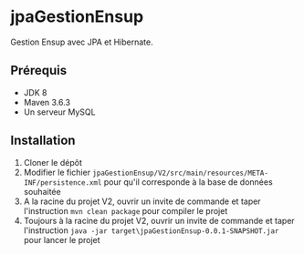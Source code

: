 # jpaGestionEnsup

Gestion Ensup avec JPA et Hibernate.

## Prérequis
- JDK 8
- Maven 3.6.3
- Un serveur MySQL

## Installation

1. Cloner le dépôt
2. Modifier le fichier `jpaGestionEnsup/V2/src/main/resources/META-INF/persistence.xml` pour qu'il corresponde à la base de données souhaitée
3. A la racine du projet V2, ouvrir un invite de commande et taper l'instruction `mvn clean package` pour compiler le projet
4. Toujours à la racine du projet V2, ouvrir un invite de commande et taper l'instruction `java -jar target\jpaGestionEnsup-0.0.1-SNAPSHOT.jar` pour lancer le projet
